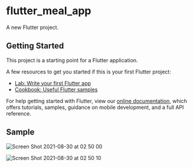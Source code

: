 # flutter_meal_app

A new Flutter project.

## Getting Started

This project is a starting point for a Flutter application.

A few resources to get you started if this is your first Flutter project:

- [Lab: Write your first Flutter app](https://flutter.dev/docs/get-started/codelab)
- [Cookbook: Useful Flutter samples](https://flutter.dev/docs/cookbook)

For help getting started with Flutter, view our
[online documentation](https://flutter.dev/docs), which offers tutorials,
samples, guidance on mobile development, and a full API reference.

## Sample
![Screen Shot 2021-08-30 at 02 50 00](https://user-images.githubusercontent.com/7839530/131262032-8d093b19-6add-483a-93ab-c6545762c3c0.png)

![Screen Shot 2021-08-30 at 02 50 10](https://user-images.githubusercontent.com/7839530/131262036-f8c44fb5-0acb-4d80-8b6d-74e24110d9f5.png)

